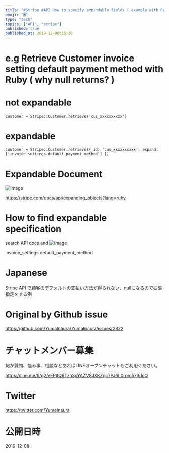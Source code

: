 ```yaml
---
title: "#Stripe #API How to specify expandable fields ( example with Ruby  )"
emoji: "🖥"
type: "tech"
topics: ["API", "stripe"]
published: true
published_at: 2019-12-08t15:30
---
```


# e.g Retrieve Customer invoice setting default payment method with Ruby ( why null returns? )

# not expandable

```
customer = Stripe::Customer.retrieve('cus_xxxxxxxxxx')
```

# expandable

```
customer = Stripe::Customer.retrieve({ id: 'cus_xxxxxxxxxx', expand:  ['invoice_settings.default_payment_method'] })
```

# Expandable Document

![image](https://user-images.githubusercontent.com/13635059/70369421-6b585e00-18fc-11ea-9226-b19ebeeb0862.png)

https://stripe.com/docs/api/expanding_objects?lang=ruby

# How to find expandable specification

search API docs and 
![image](https://user-images.githubusercontent.com/13635059/70369433-9b076600-18fc-11ea-939f-5fe70c98fcc8.png)

invoice_settings.default_payment_method


# Japanese 

Stripe API で顧客のデフォルトの支払い方法が得られない、nullになるので拡張指定をする例

# Original by Github issue

https://github.com/YumaInaura/YumaInaura/issues/2822








<!-- Update From Qiita API -->

# チャットメンバー募集


何か質問、悩み事、相談などあればLINEオープンチャットもご利用ください。

https://line.me/ti/g2/eEPltQ6Tzh3pYAZV8JXKZqc7PJ6L0rpm573dcQ





# Twitter


https://twitter.com/YumaInaura


<!-- Update From Qiita API -->



# 公開日時

2019-12-08
